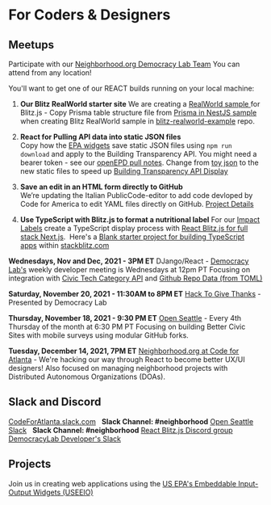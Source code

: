 # For Coders & Designers 

## Meetups

Participate with our <a href="https://www.democracylab.org/projects/834">Neighborhood.org Democracy Lab Team</a>
You can attend from any location!

<!--
<b>Saturday, November 6, 2021, 9AM to 5PM ET</b>
<a href="https://www.democracylab.org/events/59">Hack for a Blue Economy</a> -  and [Learn more about event](https://coastalreview.org/2021/10/all-blue-week-aims-to-hook-wilmington-on-a-blue-economy/). 
-->

You'll want to get one of our REACT builds running on your local machine:

1. **Our Blitz RealWorld starter site**
We are creating a <a href="https://codebase.show/projects/realworld?category=fullstack">RealWorld sample </a> for Blitz.js - Copy Prisma table structure file from [Prisma in NestJS sample](https://github.com/lujakob/nestjs-realworld-example-app/tree/prisma) when creating Blitz RealWorld sample in [blitz-realworld-example](https://github.com/blitz-js/blitz-realworld-example) repo.

2. **React for Pulling API data into static JSON files**  
Copy how the [EPA widgets](../../io/charts/) save static JSON files using <code>npm run download</code> and apply to the Building Transparency API.  You might need a bearer token - see our [openEPD pull notes](../../io/template/feed/).  Change from [toy json](../template/feed/toy100.json) to the new static files to speed up <a href="../../../io/template/feed/">Building Transparency API Display</a>
<!--- 1st and 3rd Tuesday of the month at 7 PM ET<br>-->

3. **Save an edit in an HTML form directly to GitHub**  
We’re updating the Italian PublicCode-editor to add code devloped by Code for America to edit YAML files directly on GitHub. <a href="../../community/projects/#profile-editor">Project Details</a>  

4. **Use TypeScript with Blitz.js to format a nutritional label**
For our <a href="../../../io/template/">Impact Labels</a> create a TypeScript display process with <a href="https://blitzjs.com/">React Blitz.js for full stack Next.js</a>.&nbsp;  Here's a [Blank starter project for building TypeScript apps](https://stackblitz.com/edit/typescript) within [stackblitz.com](https://stackblitz.com)


<b>Wednesdays, Nov and Dec, 2021 - 3PM ET</b>
DJango/React - <a href="https://www.democracylab.org/">Democracy Lab's</a> weekly developer meeting is Wednesdays at 12pm PT
Focusing on integration with <a href="../../../community/resources/diffbot/">Civic Tech Category API</a> and <a href="../../../io/template/toml">Github Repo Data (from TOML)</a>

**Saturday, November 20, 2021 - 11:30AM to 8PM ET**
[Hack To Give Thanks](https://democracylab.org/events/2021-hack-to-give-thanks) - Presented by Democracy Lab 

<b>Thursday, November 18, 2021 - 9:30 PM ET</b>
<a href="https://openseattle.org/events/">Open Seattle</a> - Every 4th Thursday of the month at 6:30 PM PT
Focusing on building Better Civic Sites with mobile surveys using modular GitHub forks.<br>

<b>Tuesday, December 14, 2021, 7PM ET</b>
<a href="https://www.meetup.com/codeforatlanta">Neighborhood.org at Code for Atlanta</a> - We're hacking our way through React to become better UX/UI designers!  Also focused on managing neighborhood projects with Distributed Autonomous Organizations (DOAs).


## Slack and Discord

<a href="https://codeforatlanta.slack.com" target="_blank">CodeForAtlanta.slack.com</a> &nbsp; <b>Slack Channel: #neighborhood</b>
<a href="https://join.slack.com/t/openseattle/shared_invite/enQtNzczMjg5MzYyNzg4LTgwZDExYmE2MWQ4N2ZiN2VmNDllMmU3ODI0YWFkMTQ5ODY4MGMwNDBhOTQwNTU3OGJmYTI5ZTE3YWQ2NTdjYWY">Open Seattle Slack</a> &nbsp; <b>Slack Channel: #neighborhood</b> 
[React Blitz.js Discord group](https://discord.com/invite/blitzjs)
<a href="https://github.com/democracylab/CivicTechExchange/">DemocracyLab Developer's Slack</a>

<!--
<a href="https://democracylab-org.slack.com/">democracylab-org.slack.com</a><br><br>
-->


## Projects

Join us in creating web applications using the [US EPA's Embeddable Input-Output Widgets (USEEIO)](../../io/charts)  